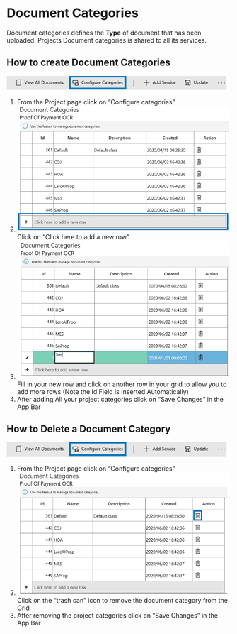 # Document Categories

Document categories defines the **Type** of document that has been uploaded. Projects Document categories is shared to all its services.

## How to create Document Categories

![](<../assets/79 (1).png>)

1. From the Project page click on “Configure categories”
2. ![](../assets/80.png) Click on “Click here to add a new row”
3. ![](../assets/81.png) Fill in your new row and click on another row in your grid to allow you to add more rows (Note the Id Field is Inserted Automatically)
4. After adding All your project categories click on “Save Changes” in the App Bar

## How to Delete a Document Category

![](../assets/79.png)

1. From the Project page click on “Configure categories”
2. ![](../assets/83.png) Click on the “trash can” icon to remove the document category from the Grid
3. After removing the project categories click on “Save Changes” in the App Bar
